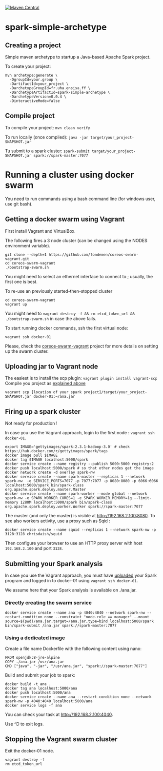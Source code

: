 [![Maven Central](https://img.shields.io/maven-central/v/fr.uha.ensisa.ff/spark-simple-archetype.svg)](http://search.maven.org/#search%7Cga%7C1%7Cg%3A%22fr.uha.ensisa.ff%22%20AND%20a%3A%22spark-simple-archetype%22)

# spark-simple-archetype

## Creating a project

Simple maven archetype to startup a Java-based Apache Spark project.

To create your project:

```
mvn archetype:generate \
  -DgroupId=your.group \
  -DartifactId=your_project \
  -DarchetypeGroupId=fr.uha.ensisa.ff \
  -DarchetypeArtifactId=spark-simple-archetype \
  -DarchetypeVersion=0.0.4 \
  -DinteractiveMode=false
```

## Compile project

To compile your project: `mvn clean verify`

To run locally (once compiled): `java -jar target/your_project-SNAPSHOT.jar`

Tu submit to a spark cluster: `spark-submit target/your_project-SNAPSHOT.jar spark://spark-master:7077`

# Running a cluster using docker swarm

You need to run commands using a bash command line (for windows user, use git bash).

## Getting a docker swarm using Vagrant

First install Vagrant and VirtualBox.

The following fires a 3 node cluster (can be changed using the NODES environment variable).

```
git clone --depth=1 https://github.com/fondemen/coreos-swarm-vagrant.git
cd coreos-swarm-vagrant
./bootstrap-swarm.sh
```
You might need to select an ethernet interface to connect to ; usually, the first one is best.

To re-use an previously started-then-stopped cluster

```
cd coreos-swarm-vagrant
vagrant up
```
You might need to `vagrant destroy -f && rm etcd_token_url && ./bootstrap-swarm.sh` in case the above fails.

To start running docker commands, ssh the first virtual node:

```
vagrant ssh docker-01
```

Please, check the [coreos-swarm-vagrant](https://github.com/fondemen/coreos-swarm-vagrant) project for more details on setting up the swarm cluster.

## Uploading jar to Vagrant node

The easiest is to install the scp plugin: `vagrant plugin install vagrant-scp`
Compile you project as [explained above](#compile-project)

```
vagrant scp [location of your spark project]/target/your_project-SNAPSHOT.jar docker-01:~/ana.jar
```

## Firing up a spark cluster

Not ready for production !

In case you use the Vagrant approach, login to the first node : `vagrant ssh docker-01`.

```
export IMAGE='gettyimages/spark:2.3.1-hadoop-3.0' # check https://hub.docker.com/r/gettyimages/spark/tags
docker image pull $IMAGE
docker tag $IMAGE localhost:5000/spark
docker service create --name registry --publish 5000:5000 registry:2
docker push localhost:5000/spark # so that other nodes get the image
docker network create -d overlay spark-nw
docker service create --name spark-master --replicas 1 --network spark-nw  -e SERVICE_PORTS=7077 -p 7077:7077 -p 8080:8080 -p 6066:6066 localhost:5000/spark bin/spark-class org.apache.spark.deploy.master.Master
docker service create --name spark-worker --mode global --network spark-nw -e SPARK_WORKER_CORES=1 -e SPARK_WORKER_MEMORY=1g --limit-memory 1280M localhost:5000/spark bin/spark-class org.apache.spark.deploy.worker.Worker spark://spark-master:7077

```

The master (and only the master) is visible at <http://192.168.2.100:8080>.
To see also workers activity, use a proxy such as Sqid :
```
docker service create --name squid --replicas 1 --network spark-nw -p 3128:3128 chrisdaish/squid
```
Then configure your browser to use an HTTP proxy server with host `192.168.2.100` and port `3128`.

## Submitting your Spark analysis

In case you use the Vagrant approach, you must have [uploaded](#uploading-jar-to-vagrant-node) your Spark program and logged in to docker-01 using `vagrant ssh docker-01`.

We assume here that your Spark analysis is available on ./ana.jar.

### Directly creating the swarm service

```
docker service create --name ana -p 4040:4040 --network spark-nw --restart-condition none --constraint "node.role == manager" --mount source=$(pwd)/ana.jar,target=/ana.jar,type=bind localhost:5000/spark bin/spark-submit /ana.jar spark://spark-master:7077
```
### Using a dedicated image

Create a file name Dockerfile with the following content using nano:

```
FROM openjdk:8-jre-alpine
COPY ./ana.jar /usr/ana.jar
CMD ["java", "-jar", "/usr/ana.jar", "spark://spark-master:7077"]
```

Build and submit your job to spark:

```
docker build -t ana .
docker tag ana localhost:5000/ana
docker push localhost:5000/ana
docker service create --name ana --restart-condition none --network spark-nw -p 4040:4040 localhost:5000/ana
docker service logs -f ana
```

You can check your task at http://192.168.2.100:4040.

Use ^D to exit logs.

## Stopping the Vagrant swarm cluster

Exit the docker-01 node.

```
vagrant destroy -f
rm etcd_token_url
```
